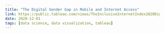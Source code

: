 ```yaml
---
title: "The Digital Gender Gap in Mobile and Internet Access"
link: https://public.tableau.com/views/TheInclusiveInternetIndex2020DigitalGenderGap/Thedigitalgendergap?:language=en&:display_count=y&publish=yes&:origin=viz_share_link
date: 2020-12-01
tags: [data science, data visualization, tableau]
---
```

